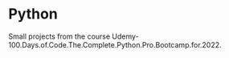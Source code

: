 # Python
Small projects from the course Udemy-100.Days.of.Code.The.Complete.Python.Pro.Bootcamp.for.2022.
